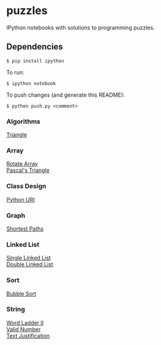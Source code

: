 # puzzles
IPython notebooks with solutions to programming puzzles.

## Dependencies

```shell
$ pip install ipython
```

To run:

```shell
$ ipython notebook
```

To push changes (and generate this README):

```shell
$ python push.py <comment>
```

### Algorithms
<a href="http://nbviewer.jupyter.org/github/moagstar/puzzles/blob/master/Algorithms/Triangle.ipynb" target="_blank">Triangle</a><br>
### Array
<a href="http://nbviewer.jupyter.org/github/moagstar/puzzles/blob/master/Array/Rotate%20Array.ipynb" target="_blank">Rotate Array</a><br>
<a href="http://nbviewer.jupyter.org/github/moagstar/puzzles/blob/master/Array/Pascal%27s%20Triangle.ipynb" target="_blank">Pascal's Triangle</a><br>
### Class Design
<a href="http://nbviewer.jupyter.org/github/moagstar/puzzles/blob/master/Class%20Design/%20Python%20URI.ipynb" target="_blank"> Python URI</a><br>
### Graph
<a href="http://nbviewer.jupyter.org/github/moagstar/puzzles/blob/master/Graph/Shortest%20Paths.ipynb" target="_blank">Shortest Paths</a><br>
### Linked List
<a href="http://nbviewer.jupyter.org/github/moagstar/puzzles/blob/master/Linked%20List/Single%20Linked%20List.ipynb" target="_blank">Single Linked List</a><br>
<a href="http://nbviewer.jupyter.org/github/moagstar/puzzles/blob/master/Linked%20List/Double%20Linked%20List.ipynb" target="_blank">Double Linked List</a><br>
### Sort
<a href="http://nbviewer.jupyter.org/github/moagstar/puzzles/blob/master/Sort/Bubble%20Sort.ipynb" target="_blank">Bubble Sort</a><br>
### String
<a href="http://nbviewer.jupyter.org/github/moagstar/puzzles/blob/master/String/Word%20Ladder%20II.ipynb" target="_blank">Word Ladder II</a><br>
<a href="http://nbviewer.jupyter.org/github/moagstar/puzzles/blob/master/String/Valid%20Number.ipynb" target="_blank">Valid Number</a><br>
<a href="http://nbviewer.jupyter.org/github/moagstar/puzzles/blob/master/String/Text%20Justification.ipynb" target="_blank">Text Justification</a><br>